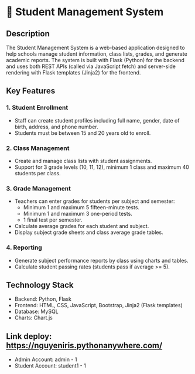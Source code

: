 # 🎯 Student Management System

## Description

The Student Management System is a web-based application designed to help schools manage student information, class lists, grades, and generate academic reports. The system is built with Flask (Python) for the backend and uses both REST APIs (called via JavaScript fetch) and server-side rendering with Flask templates (Jinja2) for the frontend.

## Key Features

### 1. Student Enrollment
- Staff can create student profiles including full name, gender, date of birth, address, and phone number.
- Students must be between 15 and 20 years old to enroll.

### 2. Class Management
- Create and manage class lists with student assignments.
- Support for 3 grade levels (10, 11, 12), minimum 1 class and maximum 40 students per class.

### 3. Grade Management
- Teachers can enter grades for students per subject and semester:
  - Minimum 1 and maximum 5 fifteen-minute tests.
  - Minimum 1 and maximum 3 one-period tests.
  - 1 final test per semester.
- Calculate average grades for each student and subject.
- Display subject grade sheets and class average grade tables.

### 4. Reporting
- Generate subject performance reports by class using charts and tables.
- Calculate student passing rates (students pass if average >= 5).

## Technology Stack

- Backend: Python, Flask
- Frontend: HTML, CSS, JavaScript, Bootstrap, Jinja2 (Flask templates)
- Database: MySQL
- Charts: Chart.js

## Link deploy: https://nguyeniris.pythonanywhere.com/
- Admin Account: admin - 1
- Student Account: student1 - 1
